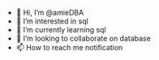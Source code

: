 - 👋 Hi, I’m @amieDBA
- 👀 I’m interested in sql
- 🌱 I’m currently learning sql
- 💞️ I’m looking to collaborate on database
- 📫 How to reach me notification

<!---
amieDBA/amieDBA is a ✨ special ✨ repository because its `README.md` (this file) appears on your GitHub profile.
You can click the Preview link to take a look at your changes.
--->
